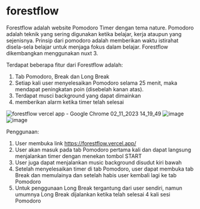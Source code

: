 # forestflow
Forestflow adalah website Pomodoro Timer dengan tema nature. Pomodoro adalah teknik yang sering digunakan ketika belajar, kerja ataupun yang sejenisnya. 
Prinsip dari pomodoro adalah memberikan waktu istirahat disela-sela belajar untuk menjaga fokus dalam belajar. Forestflow dikembangkan menggunakan nuxt 3.

Terdapat beberapa fitur dari Forestflow adalah:
1. Tab Pomodoro, Break dan Long Break
2. Setiap kali user menyelesaikan Pomodoro selama 25 menit, maka mendapat peningkatan poin (disebelah kanan atas).
3. Terdapat musci background yang dapat dimainkan
4. memberikan alarm ketika timer telah selesai

![forestflow vercel app - Google Chrome 02_11_2023 14_19_49](https://github.com/pakdhel/forestflow/assets/113522795/e5c7180a-aa7a-4ff4-9f55-803000fe87f2)
![image](https://github.com/pakdhel/forestflow/assets/113522795/a13e3388-af93-47f5-bc8b-684023189833)
![image](https://github.com/pakdhel/forestflow/assets/113522795/9332a15c-8d52-4478-a353-6d78a847b6b2)

Penggunaan:
1. User membuka link https://forestflow.vercel.app/
2. User akan masuk pada tab Pomodoro pertama kali dan dapat langsung menjalankan timer dengan menekan tombol START
3. User juga dapat menjalankan music background disudut kiri bawah
4. Setelah menyelesaikan timer di tab Pomodoro, user dapat membuka tab Break dan memulainya dan setelah habis user kembali lagi ke tab Pomodoro
5. Untuk penggunaan Long Break tergantung dari user sendiri, namun umumnya Long Break dijalankan ketika telah selesai 4 kali sesi Pomodoro
